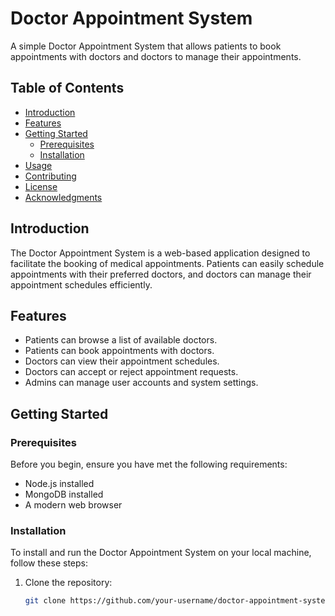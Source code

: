 # Doctor Appointment System

A simple Doctor Appointment System that allows patients to book appointments with doctors and doctors to manage their appointments.

## Table of Contents

- [Introduction](#introduction)
- [Features](#features)
- [Getting Started](#getting-started)
  - [Prerequisites](#prerequisites)
  - [Installation](#installation)
- [Usage](#usage)
- [Contributing](#contributing)
- [License](#license)
- [Acknowledgments](#acknowledgments)

## Introduction

The Doctor Appointment System is a web-based application designed to facilitate the booking of medical appointments. Patients can easily schedule appointments with their preferred doctors, and doctors can manage their appointment schedules efficiently.

## Features

- Patients can browse a list of available doctors.
- Patients can book appointments with doctors.
- Doctors can view their appointment schedules.
- Doctors can accept or reject appointment requests.
- Admins can manage user accounts and system settings.

## Getting Started

### Prerequisites

Before you begin, ensure you have met the following requirements:

- Node.js installed
- MongoDB installed
- A modern web browser

### Installation

To install and run the Doctor Appointment System on your local machine, follow these steps:

1. Clone the repository:

   ```bash
   git clone https://github.com/your-username/doctor-appointment-system.git
